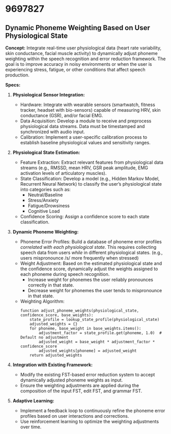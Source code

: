 # 9697827

## Dynamic Phoneme Weighting Based on User Physiological State

**Concept:** Integrate real-time user physiological data (heart rate variability, skin conductance, facial muscle activity) to dynamically adjust phoneme weighting within the speech recognition and error reduction framework. The goal is to improve accuracy in noisy environments or when the user is experiencing stress, fatigue, or other conditions that affect speech production.

**Specs:**

1.  **Physiological Sensor Integration:**
    *   Hardware: Integrate with wearable sensors (smartwatch, fitness tracker, headset with bio-sensors) capable of measuring HRV, skin conductance (GSR), and/or facial EMG.
    *   Data Acquisition: Develop a module to receive and preprocess physiological data streams. Data must be timestamped and synchronized with audio input.
    *   Calibration: Implement a user-specific calibration process to establish baseline physiological values and sensitivity ranges.

2.  **Physiological State Estimation:**
    *   Feature Extraction: Extract relevant features from physiological data streams (e.g., RMSSD, mean HRV, GSR peak amplitude, EMG activation levels of articulatory muscles).
    *   State Classification: Develop a model (e.g., Hidden Markov Model, Recurrent Neural Network) to classify the user’s physiological state into categories such as:
        *   Neutral/Baseline
        *   Stress/Anxiety
        *   Fatigue/Drowsiness
        *   Cognitive Load
    *   Confidence Scoring: Assign a confidence score to each state classification.

3.  **Dynamic Phoneme Weighting:**
    *   Phoneme Error Profiles: Build a database of phoneme error profiles *correlated with each physiological state*. This requires collecting speech data from users *while* in different physiological states. (e.g., users mispronounce /s/ more frequently when stressed)
    *   Weight Adjustment: Based on the estimated physiological state and the confidence score, dynamically adjust the weights assigned to each phoneme during speech recognition.
        *   Increase weight for phonemes the user reliably pronounces correctly in that state.
        *   Decrease weight for phonemes the user tends to mispronounce in that state.
    *   Weighting Algorithm:
        ```pseudocode
        function adjust_phoneme_weights(physiological_state, confidence_score, base_weights):
            state_profile = lookup_state_profile(physiological_state)
            adjusted_weights = {}
            for phoneme, base_weight in base_weights.items():
                adjustment_factor = state_profile.get(phoneme, 1.0)  # Default no adjustment
                adjusted_weight = base_weight * adjustment_factor * confidence_score
                adjusted_weights[phoneme] = adjusted_weight
            return adjusted_weights
        ```

4.  **Integration with Existing Framework:**
    *   Modify the existing FST-based error reduction system to accept dynamically adjusted phoneme weights as input.
    *   Ensure the weighting adjustments are applied during the composition of the input FST, edit FST, and grammar FST.

5.  **Adaptive Learning:**
    *   Implement a feedback loop to continuously refine the phoneme error profiles based on user interactions and corrections.
    *   Use reinforcement learning to optimize the weighting adjustments over time.